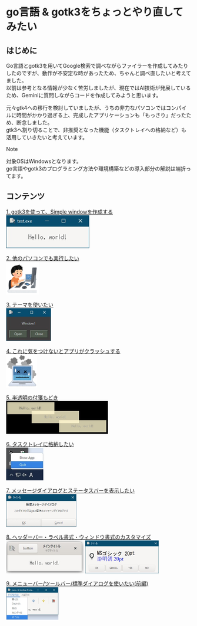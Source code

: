 # go言語 & gotk3をちょっとやり直してみたい
## はじめに
Go言語とgotk3を用いてGoogle検索で調べながらファイラーを作成してみたりしたのですが、動作が不安定な時があったため、ちゃんと調べ直したいと考えてました。  
以前は参考となる情報が少なく苦労しましたが、現在ではAI技術が発展しているため、Geminiに質問しながらコードを作成してみようと思います。  

元々gtk4への移行を検討していましたが、うちの非力なパソコンではコンパイルに時間がかかり過ぎる上、完成したアプリケーションも「もっさり」だったため、断念しました。  
gtk3へ割り切ることで、非推奨となった機能（タスクトレイへの格納など）も活用していきたいと考えています。  

> [!NOTE]
> 対象OSはWindowsとなります。  
> go言語やgotk3のプログラミング方法や環境構築などの導入部分の解説は端折ってます。

## コンテンツ
[1. gotk3を使って、Simple windowを作成する](Contents/01/README.md)  
<img src="Contents/01/image/window.jpg" height="89" />  

[2. 他のパソコンでも実行したい](Contents/02/README.md)  
<img src="Contents/02/image/computer_tokui_boy.png" height="89" />  

[3. テーマを使いたい](Contents/03/README.md)  
<img src="Contents/03/image/window3.jpg" height="89" />  

[4. これに気をつけないとアプリがクラッシュする](Contents/04/README.md)  
<img src="Contents/04/image/computer_note_bad.png" height="89" />  

[5. 半透明の付箋もどき](Contents/05/README.md)  
<img src="Contents/05/image/window_multi.jpg" height="89" />  

[6. タスクトレイに格納したい](Contents/06/README.md)  
<img src="Contents/06/image/taskbar_menu.jpg" height="89" />  

[7. メッセージダイアログとステータスバーを表示したい](Contents/07/README.md)  
<img src="Contents/07/image/std_dialog.jpg" height="89" />  

[8. ヘッダーバー・ラベル書式・ウィンドウ書式のカスタマイズ](Contents/08/README.md)  
<img src="Contents/08/image/window.jpg" height="89" /> <img src="Contents/08/image/custom_dialog_markup.jpg" height="89" />  

[9. メニューバー/ツールバー/標準ダイアログを使いたい(前編)](Contents/09/README.md)  
<img src="Contents/09/image/menu.jpg" height="89" />  

